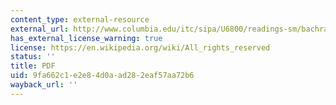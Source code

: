 ```yaml
---
content_type: external-resource
external_url: http://www.columbia.edu/itc/sipa/U6800/readings-sm/bachrach.pdf
has_external_license_warning: true
license: https://en.wikipedia.org/wiki/All_rights_reserved
status: ''
title: PDF
uid: 9fa662c1-e2e8-4d0a-ad28-2eaf57aa72b6
wayback_url: ''
---
```

